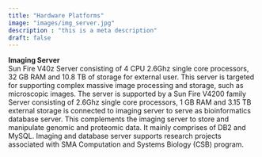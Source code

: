 ```yaml
---
title: "Hardware Platforms"
image: "images/img_server.jpg"
description : "this is a meta description"
draft: false
---
```

**Imaging Server**<br />
Sun Fire V40z Server consisting of 4 CPU 2.6Ghz single core processors, 32 GB RAM and 10.8 TB of storage for external user. This server is targeted for supporting complex massive image processing and storage, such as microscopic images. The server is supported by a Sun Fire V4200 family Server consisting of 2.6Ghz single core processors, 1 GB RAM and 3.15 TB external storage is connected to imaging server to serve as bioinformatics database server. This complements the imaging server to store and manipulate genomic and proteomic data. It mainly comprises of DB2 and MySQL. Imaging and database server supports research projects associated with SMA Computation and Systems Biology (CSB) program.